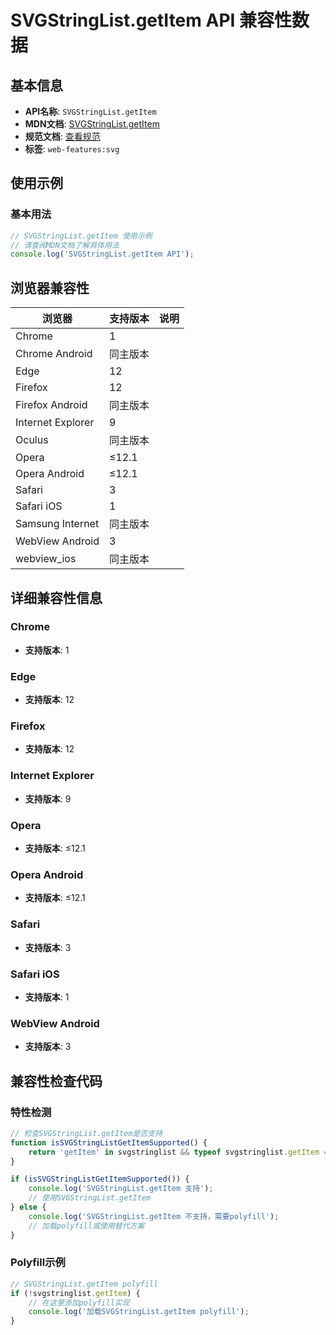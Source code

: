 # SVGStringList.getItem API 兼容性数据

## 基本信息

- **API名称**: `SVGStringList.getItem`
- **MDN文档**: [SVGStringList.getItem](https://developer.mozilla.org/docs/Web/API/SVGStringList/getItem)
- **规范文档**: [查看规范](https://svgwg.org/svg2-draft/types.html#__svg__SVGNameList__getItem)
- **标签**: `web-features:svg`

## 使用示例

### 基本用法

```javascript
// SVGStringList.getItem 使用示例
// 请查阅MDN文档了解具体用法
console.log('SVGStringList.getItem API');
```

## 浏览器兼容性

| 浏览器 | 支持版本 | 说明 |
|--------|----------|------|
| Chrome | 1 |  |
| Chrome Android | 同主版本 |  |
| Edge | 12 |  |
| Firefox | 12 |  |
| Firefox Android | 同主版本 |  |
| Internet Explorer | 9 |  |
| Oculus | 同主版本 |  |
| Opera | ≤12.1 |  |
| Opera Android | ≤12.1 |  |
| Safari | 3 |  |
| Safari iOS | 1 |  |
| Samsung Internet | 同主版本 |  |
| WebView Android | 3 |  |
| webview_ios | 同主版本 |  |

## 详细兼容性信息

### Chrome

- **支持版本**: 1

### Edge

- **支持版本**: 12

### Firefox

- **支持版本**: 12

### Internet Explorer

- **支持版本**: 9

### Opera

- **支持版本**: ≤12.1

### Opera Android

- **支持版本**: ≤12.1

### Safari

- **支持版本**: 3

### Safari iOS

- **支持版本**: 1

### WebView Android

- **支持版本**: 3

## 兼容性检查代码

### 特性检测

```javascript
// 检查SVGStringList.getItem是否支持
function isSVGStringListGetItemSupported() {
    return 'getItem' in svgstringlist && typeof svgstringlist.getItem === 'function';
}

if (isSVGStringListGetItemSupported()) {
    console.log('SVGStringList.getItem 支持');
    // 使用SVGStringList.getItem
} else {
    console.log('SVGStringList.getItem 不支持，需要polyfill');
    // 加载polyfill或使用替代方案
}
```

### Polyfill示例

```javascript
// SVGStringList.getItem polyfill
if (!svgstringlist.getItem) {
    // 在这里添加polyfill实现
    console.log('加载SVGStringList.getItem polyfill');
}
```

